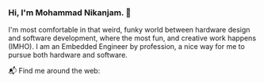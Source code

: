 ### Hi, I'm Mohammad Nikanjam. 👋
I'm most comfortable in that weird, funky world between hardware design and software development, where the most fun, and creative work happens (IMHO).
I am an Embedded Engineer by profession, a nice way for me to pursue both hardware and software.

📬 Find me around the web:

<!--
**GitMasterNikanjam/GitMasterNikanjam** is a ✨ _special_ ✨ repository because its `README.md` (this file) appears on your GitHub profile.

Here are some ideas to get you started:

- 🔭 I’m currently working on ...
- 🌱 I’m currently learning ...
- 👯 I’m looking to collaborate on ...
- 🤔 I’m looking for help with ...
- 💬 Ask me about ...
- 📫 How to reach me: ...
- 😄 Pronouns: ...
- ⚡ Fun fact: ...
-->
